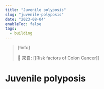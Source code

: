 ```yaml
---
title: "Juvenile polyposis"
slug: "juvenile-polyposis"
date: "2023-08-04"
enableToc: false
tags:
  - building
---
```


> [!info]
>
> 🌱 來自: [[Risk factors of Colon Cancer]]

# Juvenile polyposis
